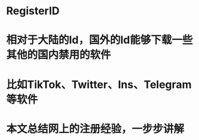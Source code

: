 # RegisterID
# 相对于大陆的Id，国外的Id能够下载一些其他的国内禁用的软件
# 比如TikTok、Twitter、Ins、Telegram等软件
# 本文总结网上的注册经验，一步步讲解
